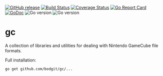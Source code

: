 [![GitHub release](https://img.shields.io/github/v/release/bodgit/gc)](https://github.com/bodgit/gc/releases)
[![Build Status](https://img.shields.io/github/actions/workflow/status/bodgit/gc/main.yml?branch=main)](https://github.com/bodgit/gc/actions?query=workflow%3Abuild)
[![Coverage Status](https://coveralls.io/repos/github/bodgit/gc/badge.svg?branch=main)](https://coveralls.io/github/bodgit/gc?branch=main)
[![Go Report Card](https://goreportcard.com/badge/github.com/bodgit/gc)](https://goreportcard.com/report/github.com/bodgit/gc)
[![GoDoc](https://godoc.org/github.com/bodgit/gc?status.svg)](https://godoc.org/github.com/bodgit/gc)
![Go version](https://img.shields.io/badge/Go-1.19-brightgreen.svg)
![Go version](https://img.shields.io/badge/Go-1.18-brightgreen.svg)

gc
==

A collection of libraries and utilities for dealing with Nintendo GameCube file formats.

Full installation:
```
go get github.com/bodgit/gc/...
```
